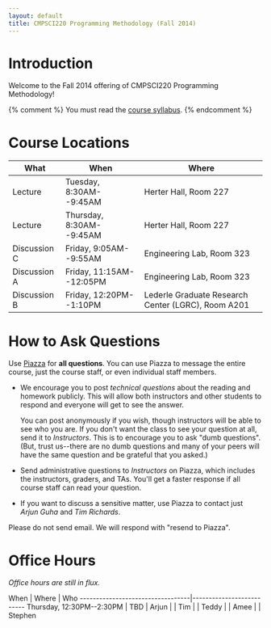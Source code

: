 ```yaml
---
layout: default
title: CMPSCI220 Programming Methodology (Fall 2014)
---
```


# Introduction

Welcome to the Fall 2014 offering of CMPSCI220 Programming Methodology!

{% comment %}
You must read the [course syllabus](./syllabus).
{% endcomment %}

# Course Locations

What              | When                     |Where
------------------|--------------------------|-----------------------------------------------------
Lecture           | Tuesday, 8:30AM--9:45AM  | Herter Hall, Room 227
Lecture           | Thursday, 8:30AM--9:45AM | Herter Hall, Room 227
Discussion C      | Friday, 9:05AM--9:55AM   | Engineering Lab, Room 323
Discussion A      | Friday, 11:15AM--12:05PM | Engineering Lab, Room 323
Discussion B      | Friday, 12:20PM--1:10PM  | Lederle Graduate Research Center (LGRC), Room A201

# How to Ask Questions

Use [Piazza] for **all questions**. You can use Piazza to message the entire
course, just the course staff, or even individual staff members.

- We encourage you to post *technical questions* about the reading and homework
  publicly. This will allow both instructors and other students to respond and
  everyone will get to see the answer.

  You can post anonymously if you wish, though instructors will be able to see
  who you are. If you don't want the class to see your question at all, send it
  to *Instructors*. This is to encourage you to ask "dumb questions". (But,
  trust us--there are no dumb questions and many of your peers will have the
  same question and be grateful that you asked.)

- Send administrative questions to *Instructors* on Piazza, which includes the
  instructors, graders, and TAs. You'll get a faster response if all course
  staff can read your question.

- If you want to discuss a sensitive matter, use Piazza to contact just *Arjun
  Guha* and *Tim Richards*.

Please do not send email. We will respond with "resend to Piazza".

# Office Hours

*Office hours are still in flux.*

When                      | Where | Who
----------------------------------|--------------------------
Thursday, 12:30PM--2:30PM | TBD   | Arjun
                          |       | Tim
                          |       | Teddy
                          |       | Amee
                          |       | Stephen

[Piazza]: https://piazza.com/umass/fall2014/cmpsci220/home